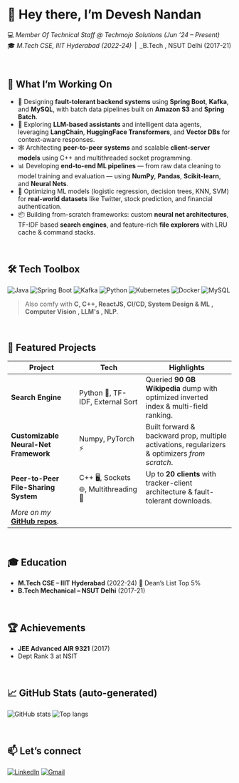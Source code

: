 <!-- README.md for GitHub profile repo named exactly like your username -->

# 👋 Hey there, I’m **Devesh Nandan**

💻 _Member Of Technical Staff @ Techmojo Solutions (Jun ’24 – Present)_  
🎓 _M.Tech CSE, IIIT Hyderabad (2022-24)_ | _B.Tech , NSUT Delhi (2017-21)

<br/>

## 🔭 What I’m Working On

- 🧱 Designing **fault-tolerant backend systems** using **Spring Boot**, **Kafka**, and **MySQL**, with batch data pipelines built on **Amazon S3** and **Spring Batch**.
- 🧠 Exploring **LLM-based assistants** and intelligent data agents, leveraging **LangChain**, **HuggingFace Transformers**, and **Vector DBs** for context-aware responses.
- 🕸️ Architecting **peer-to-peer systems** and scalable **client-server models** using C++ and multithreaded socket programming.
- 📊 Developing **end-to-end ML pipelines** — from raw data cleaning to model training and evaluation — using **NumPy**, **Pandas**, **Scikit-learn**, and **Neural Nets**.
- 🧪 Optimizing ML models (logistic regression, decision trees, KNN, SVM) for **real-world datasets** like Twitter, stock prediction, and financial authentication.
- 📦 Building from-scratch frameworks: custom **neural net architectures**, TF-IDF based **search engines**, and feature-rich **file explorers** with LRU cache & command stacks.
 

<br/>

## 🛠️ Tech Toolbox
![Java](https://img.shields.io/badge/-Java-informational?logo=openjdk&logoColor=white)
![Spring Boot](https://img.shields.io/badge/-Spring%20Boot-informational?logo=springboot&logoColor=white)
![Kafka](https://img.shields.io/badge/-Kafka-informational?logo=apachekafka&logoColor=white)
![Python](https://img.shields.io/badge/-Python-informational?logo=python&logoColor=white)
![Kubernetes](https://img.shields.io/badge/-K8s-informational?logo=kubernetes&logoColor=white)
![Docker](https://img.shields.io/badge/-Docker-informational?logo=docker&logoColor=white)
![MySQL](https://img.shields.io/badge/-MySQL-informational?logo=mysql&logoColor=white)

> Also comfy with **C, C++, ReactJS, CI/CD, System Design & ML , Computer Vision , LLM's , NLP**. 

<br/>

## 🚀 Featured Projects
| Project | Tech | Highlights |
|---------|------|------------|
| **Search Engine** | Python 🐍, TF-IDF, External Sort | Queried **90 GB Wikipedia** dump with optimized inverted index & multi-field ranking. |
| **Customizable Neural-Net Framework** | Numpy, PyTorch ⚡ | Built forward & backward prop, multiple activations, regularizers & optimizers _from scratch_. |
| **Peer-to-Peer File-Sharing System** | C++ 🖥️, Sockets 🌐, Multithreading 🔄 | Up to **20 clients** with tracker-client architecture & fault-tolerant downloads. |
| _More on my_ **[GitHub repos](https://github.com/Dev-Nan?tab=repositories)**. |

<br/>

## 🎓 Education
- **M.Tech CSE – IIIT Hyderabad**  (2022-24) 🏅 Dean’s List Top 5%  
- **B.Tech Mechanical – NSUT Delhi**  (2017-21)

<br/>

## 🏆 Achievements 
- **JEE Advanced AIR 9321** (2017)  
- Dept Rank 3 at NSIT  

<br/>

## 📈 GitHub Stats (auto-generated)
![GitHub stats](https://github-readme-stats.vercel.app/api?username=Dev-Nan&show_icons=true&hide_title=true)
![Top langs](https://github-readme-stats.vercel.app/api/top-langs/?username=Dev-Nan&layout=compact)

<br/>

## 📫 Let’s connect
[![LinkedIn](https://img.shields.io/badge/LinkedIn-blue?logo=linkedin&logoColor=white)](https://www.linkedin.com/in/devesh-nandan-33a74b128/)
[![Gmail](https://img.shields.io/badge/Gmail-red?logo=gmail&logoColor=white)](mailto:deveshsharma912@gmail.com)
 <!-- replace with real site if any -->

<!-- ⭐ Optional: add visitor count
![Profile views](https://komarev.com/ghpvc/?username=Dev-Nan&style=flat-square)
-->

